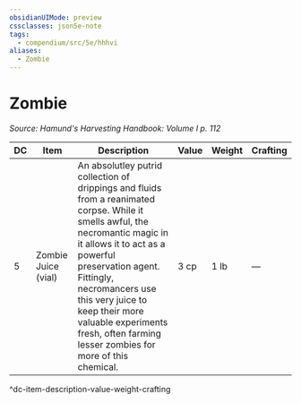 ```yaml
---
obsidianUIMode: preview
cssclasses: json5e-note
tags:
  - compendium/src/5e/hhhvi
aliases:
  - Zombie
---
```

# Zombie
*Source: Hamund's Harvesting Handbook: Volume I p. 112* 

| DC | Item | Description | Value | Weight | Crafting |
|----|------|-------------|-------|--------|----------|
| 5 | Zombie Juice (vial) | An absolutley putrid collection of drippings and fluids from a reanimated corpse. While it smells awful, the necromantic magic in it allows it to act as a powerful preservation agent. Fittingly, necromancers use this very juice to keep their more valuable experiments fresh, often farming lesser zombies for more of this chemical. | 3 cp | 1 lb | — |
^dc-item-description-value-weight-crafting
